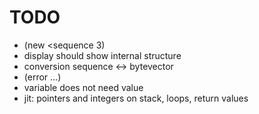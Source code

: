 TODO
====

* (new <sequence<int> 3)
* display should show internal structure
* conversion sequence <-> bytevector
* (error ...)
* variable does not need value
* jit: pointers and integers on stack, loops, return values
